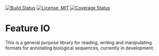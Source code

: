 [![Build Status](https://travis-ci.com/nijibabulu/featureio.svg?branch=master)](https://travis-ci.com/nijibabulu/featureio)
[![License: MIT](https://img.shields.io/badge/License-MIT-yellow.svg)](https://opensource.org/licenses/MIT)
[![Coverage Status](https://codecov.io/gh/nijibabulu/featureio/branch/master/graph/badge.svg)](https://codecov.io/gh/nijibabulu/featureio)

# Feature IO

This is a general purpose library for reading, writing and manipulating formats for annotating biological sequences, currently in development.
